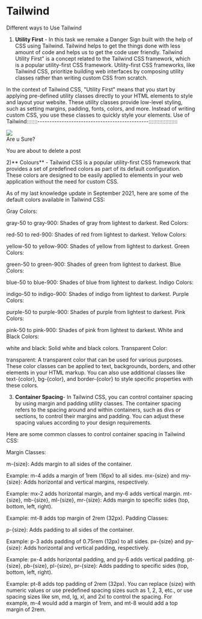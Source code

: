 # Tailwind
Different ways to Use Tailwind

1) **Utility First** - In this task we remake a Danger Sign built with the help of CSS using Tailwind. Tailwind helps to get the things done with less amount of code and helps us to get the code user friendly. Tailwind Utility First" is a concept related to the Tailwind CSS framework, which is a popular utility-first CSS framework. Utility-first CSS frameworks, like Tailwind CSS, prioritize building web interfaces by composing utility classes rather than writing custom CSS from scratch.

In the context of Tailwind CSS, "Utility First" means that you start by applying pre-defined utility classes directly to your HTML elements to style and layout your website. These utility classes provide low-level styling, such as setting margins, padding, fonts, colors, and more. Instead of writing custom CSS, you use these classes to quickly style your elements.
Use of Tailwind:::::::----------------------------------------------:::::::::::::::::::
    <!-- Tailwind Version -->
    <div class="flex items-center p-6 max-w-sm mx-auto bg-white rounded-xl shadow-lg space-x-4 mt-12">
      <img class="w-12 h-12" src="../assets/img/warning.svg">
      <div>
        <div class="text-xl font-medium text-black">Are u Sure?</div>
        <p class="text-slate-500">You are about to delete a post</p>
      </div>
    </div>


    
2)** Colours** - Tailwind CSS is a popular utility-first CSS framework that provides a set of predefined colors as part of its default configuration. These colors are designed to be easily applied to elements in your web application without the need for custom CSS.

As of my last knowledge update in September 2021, here are some of the default colors available in Tailwind CSS:

Gray Colors:

gray-50 to gray-900: Shades of gray from lightest to darkest.
Red Colors:

red-50 to red-900: Shades of red from lightest to darkest.
Yellow Colors:

yellow-50 to yellow-900: Shades of yellow from lightest to darkest.
Green Colors:

green-50 to green-900: Shades of green from lightest to darkest.
Blue Colors:

blue-50 to blue-900: Shades of blue from lightest to darkest.
Indigo Colors:

indigo-50 to indigo-900: Shades of indigo from lightest to darkest.
Purple Colors:

purple-50 to purple-900: Shades of purple from lightest to darkest.
Pink Colors:

pink-50 to pink-900: Shades of pink from lightest to darkest.
White and Black Colors:

white and black: Solid white and black colors.
Transparent Color:

transparent: A transparent color that can be used for various purposes.
These color classes can be applied to text, backgrounds, borders, and other elements in your HTML markup. You can also use additional classes like text-{color}, bg-{color}, and border-{color} to style specific properties with these colors.


3) **Container Spacing**- In Tailwind CSS, you can control container spacing by using margin and padding utility classes. The container spacing refers to the spacing around and within containers, such as divs or sections, to control their margins and padding. You can adjust these spacing values according to your design requirements.

Here are some common classes to control container spacing in Tailwind CSS:

Margin Classes:

m-{size}: Adds margin to all sides of the container.

Example: m-4 adds a margin of 1rem (16px) to all sides.
mx-{size} and my-{size}: Adds horizontal and vertical margins, respectively.

Example: mx-2 adds horizontal margin, and my-6 adds vertical margin.
mt-{size}, mb-{size}, ml-{size}, mr-{size}: Adds margin to specific sides (top, bottom, left, right).

Example: mt-8 adds top margin of 2rem (32px).
Padding Classes:

p-{size}: Adds padding to all sides of the container.

Example: p-3 adds padding of 0.75rem (12px) to all sides.
px-{size} and py-{size}: Adds horizontal and vertical padding, respectively.

Example: px-4 adds horizontal padding, and py-6 adds vertical padding.
pt-{size}, pb-{size}, pl-{size}, pr-{size}: Adds padding to specific sides (top, bottom, left, right).

Example: pt-8 adds top padding of 2rem (32px).
You can replace {size} with numeric values or use predefined spacing sizes such as 1, 2, 3, etc., or use spacing sizes like sm, md, lg, xl, and 2xl to control the spacing. For example, m-4 would add a margin of 1rem, and mt-8 would add a top margin of 2rem.
<div class="container mx-auto p-4">
  <!-- Content goes here -->
</div>
